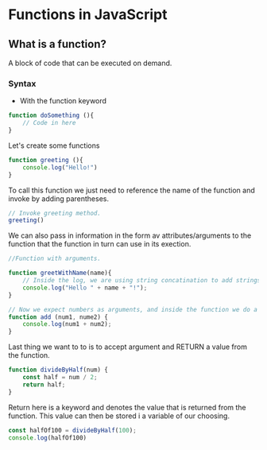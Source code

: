 # Functions in JavaScript

## What is a function?
A block of code that can be executed on demand.

### Syntax

- With the function keyword

```js
function doSomething (){
    // Code in here
}
```

Let's create some functions

```js
function greeting (){
    console.log("Hello!")
}
```

To call this function we just need to reference the name of the function and invoke by adding parentheses.

```js
// Invoke greeting method.
greeting()
```

We can also pass in information in the form av attributes/arguments to the function that the function in turn can use in its exection.

```js
//Function with arguments.

function greetWithName(name){
    // Inside the log, we are using string concatination to add strings together. 
    console.log("Hello " + name + "!");
}

// Now we expect numbers as arguments, and inside the function we do a simple math expression.
function add (num1, nume2) {
    console.log(num1 + num2);
}
```

Last thing we want to to is to accept argument and RETURN a value from the function.

```js
function divideByHalf(num) {
    const half = num / 2;
    return half;
}
```

Return here is a keyword and denotes the value that is returned from the function. This value can then be stored i a variable of our choosing.

```js
const halfOf100 = divideByHalf(100);
console.log(halfOf100)
```




